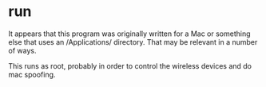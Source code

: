 run
======

It appears that this program was originally written for a Mac or something else
that uses an /Applications/ directory. That may be relevant in a number of ways.

This runs as root, probably in order to control the wireless devices and do mac
spoofing.
